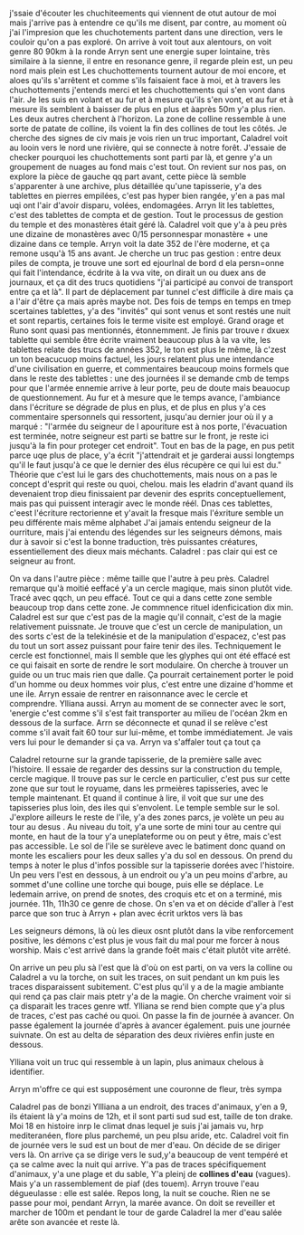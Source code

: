 j'ssaie d'écouter les chuchiteements qui viennent de otut autour de moi mais j'arrive pas à entendre ce qu'ils me disent, par contre, au moment où j'ai l'impresion que les chuchotements partent dans une direction, vers le couloir qu'on a pas exploré. On arrive à voit tout aux alentours, on voit genre 80 90km à la ronde
Arryn sent une energie super lointaine, très similaire à la sienne, il entre en resonance genre, il regarde plein est, un peu nord mais plein est
Les chuchottements tournent autour de moi encore, et aloes qu'ils s'arrêtent et comme s'ils faisaient face à moi, et à travers les chuchottements j'entends merci et les chuchottements qui s'en vont dans l'air. Je les suis en volant et au fur et à mesure qu'ils s'en vont, et au fur et à mesure ils semblent à baisser de plus en plus et àaprès 50m y'a plus rien.
Les deux autres cherchent à l'horizon. La zone de colline ressemble à une sorte de patate de colline, ils voient la fin des collines de tout les côtés. Je cherche des signes de civ mais je vois rien
un truc important, Caladrel voit au looin vers le nord une rivière, qui se connecte à notre forêt. J'essaie de checker pourquoi les chuchottements sont parti par là, et genre y'a un groupement de nuages au fond mais c'est tout. On revient sur nos pas, on explore la pièce de gauche qq part avant, cette pièce là semble s'apparenter à une archive, plus détaillée qu'une tapisserie, y'a des tablettes en pierres empilées, c'est pas hyper bien rangée, y'en a pas mal uqi ont l'air d'avoir disparu, volées, endomagées. Arryn lit les tablettes, c'est des tablettes de compta et de gestion. Tout le processus de gestion du temple et des monastères était géré là. Caladrel voit que y'a à peu près une dizaine de monastères avec 0/15 personnespar monastère + une dizaine dans ce temple. Arryn voit la date 352 de l'ère moderne, et ça remone usqu'à 15 ans avant. 
Je cherche un truc pas gestion : entre deux piles de compta, je trouve une sort ed ejourlnal de bord d ela persn=onne qui fait l'intendance, écdrite à la vva vite, on dirait un ou duex ans de journaux, et ça dit des trucs quotidiens "j'ai participé au convoi de transport entre ça et là". Il part de déplacement par tunnel c'est difficile à dire mais ça a l'air d'être ça mais après maybe not. Des fois de temps en temps en tmep scertaines tablettes, y'a des "invités" qui sont venus et sont restés une nuit et sont repartis, certaines fois le terme visite est employé. Grand orage et Runo sont quasi pas mentionnés, étonnemment. Je finis par trouve r dxuex tablette qui semble être écrite vraiment beaucoup plus à la va vite, les tablettes relate des trucs de années 352, le ton est plus le même, là c'zest un ton beacucuop moins factuel, les jours relatent plus une intendance d'une civilisation en guerre, et commentaires beaucoup moins formels que dans le reste des tablettes : une des journées il se demande cmb de temps pour que l'armée ennemie arrive à leur porte, peu de doute mais beauocup de questionnement. Au fur et à mesure que le temps avance, l'ambiance dans l'écriture se dégrade de plus en plus, et de plus en plus y'a ces commentaire spersonnels qui ressortent, jusqu'au dernier jour où il y a marqué : "l'armée du seigneur de l apouriture est à nos porte, l'évacuation est terminée, notre seigneur est parti se battre sur le front, je reste ici jusqu'à la fin pour proteger cet endroit". Tout en bas de la page, en pus petit parce uqe plus de place, y'a écrit "j'attendrait et je garderai aussi longtemps qu'il le faut jusqu'à ce que le dernier des élus récupère ce qui lui est du."
Théorie que c'est lui le gars des chuchottements, mais nous on a pas le concept d'esprit qui reste ou quoi, chelou. mais les eladrin d'avant quand ils devenaient trop dieu finissaient par devenir des esprits conceptuellement, mais pas qui puissent interagir avec le monde réél. 
Dnas ces tablettes, c'eest l'écriture rectorienne et y'avait la fresque mais l'éxriture semble un peu différente mais même alphabet
J'ai jamais entendu seigneur de la ourriture, mais j'ai entendu des légendes sur les seigneurs démons, mais dur à savoir si c'est la bonne traduction, très puissantes créatures, essentiellement des dieux mais méchants.
Caladrel : pas clair qui est ce seigneur au front.

On va dans l'autre pièce : même taille que l'autre à peu près. Caladrel remarque qu'à moitié eeffacé y'a un cercle magique, mais sinon plutôt vide. Tracé avec qqch, un peu effacé. Tout ce qui a dans cette zone semble beaucoup trop dans cette zone. Je commnence rituel idenficication dix min. Caladrel est sur que c'est pas de la magie qu'il connait, c'est de la magie relativement puissnate.
Je trouve que c'est un cercle de manipulation, un des sorts c'est de la telekinésie et de la manipulation d'espacez, c'est pas du tout un sort assez puissant pour faire tenir des iles. Techniquement le cercle est fonctionnel, mais Il semble que les glyphes qui ont été effacé est ce qui faisait en sorte de rendre le sort modulaire. On cherche à trouver un guide ou un truc mais rien que dalle. Ça pourrait certainement porter le poid d'un homme ou deux hommes voir plus, c'est entre une dizaine d'homme et une ile.
Arryn essaie de rentrer en raisonnance avec le cercle et comprendre. Ylliana aussi. Arryn au moment de se connecter avec le sort, 'energie c'est comme s'il s'est fait transporter au milieu de l'océan 2km en dessous de la surface. Arrn se déconnecte et qunad il se relève c'est comme s'il avait fait 60 tour sur lui-même, et tombe immédiatement. Je vais vers lui pour le demander si ça va. Arryn va s'affaler tout ça tout ça

Caladrel retourne sur la grande tapisserie, de la première salle avec l'histoire. Il essaie de regarder des dessins sur la construction du temple, cercle magique. Il trouve pas sur le cercle en particulier, c'est pus sur cette zone que sur tout le royuame, dans les prmeières tapisseries, avec le temple maintenant. Et quand il continue à lire, il voit que sur une des tapisseries plus loin, des iles qui s'envolent. Le temple semble sur le sol.
J'explore ailleurs le reste de l'ile, y'a des zones parcs, je volète un peu au tour au desus . Au niveau du toit, y'a une sorte de mini tour au centre qui monte, en haut de la tour y'a uneplateforme ou on peut y être, mais c'est pas accessible.
Le sol de l'ile se surèleve avec le batiment donc quand on monte les escaliers pour les deux salles y'a du sol en dessous.
On prend du temps à noter le plus d'infos possible sur la tapisserie dorées avec l'histoire.
Un peu vers l'est en dessous, à un endroit ou y'a un peu moins d'arbre, au sommet d'une colline une torche qui bouge, puis elle se déplace. Le ledemain arrive, on prend de snotes, des croquis etc et on a terminé, mis journée. 11h, 11h30 ce genre de chose. On s'en va  et on décide d'aller à l'est parce que son truc à Arryn + plan avec écrit urktos vers là bas

Les seigneurs démons, là où les dieux osnt plutôt dans la vibe renforcement positive, les démons c'est plus je vous fait du mal pour me forcer à nous worship. Mais c'est arrivé dans la grande foêt mais c'était plutôt vite arrêté. 

On arrive un peu plu sà l'est que là d'où on est parti, on va vers la colline ou Caladrel a vu la torche, on suit les traces, on suit pendant un km puis les traces disparaissent subitement. C'est plus qu'il y a de la magie ambiante qui rend ça pas clair mais ptetr y'a de la magie. On cherche vraiment voir si ça disparait les traces genre wtf. Ylliana se rend bien compte que y'a plus de traces, c'est pas caché ou quoi. On passe la fin de journée à avancer. On passe également la journée d'après à avancer également. puis une journée suivnate. On est au delta de séparation des deux rivières enfin juste en dessous. 

Ylliana voit un truc qui ressemble à un lapin, plus animaux chelous à identifier. 

Arryn m'offre ce qui est supposément une couronne de fleur, très sympa

Caladrel pas de bonzi
Yllliana a un endroit, des traces d'animaux, y'en a 9, ils étaient là y'a moins de 12h, et il sont parti sud sud est, taille de ton drake.
Moi 18 en histoire inrp le climat dnas lequel je suis j'ai jamais vu, hrp mediteranéen, flore plus parchemé, un peu plsu aride, etc.
Caladrel voit fin de journée vers le sud est un bout de mer d'eau.
On décide de se diriger vers là. On arrive ça se dirige vers le sud,y'a beaucoup de vent tempéré et ça se calme avec la nuit qui arrive.
Y'a pas de traces spécifiquement d'animaux, y'a une plage et du sable, Y'a pleinj de **collines d'eau** (vagues). Mais y'a un rassemblement de piaf (des touem). Arryn trouve l'eau dégueulasse : elle est salée.
Repos long, la nuit se couche. Rien ne se passe pour moi, pendant Arryn, la marée avance. On doit se reveiller et marcher de 100m et pendant le tour de garde Caladrel la mer d'eau salée arête son avancée et reste là.